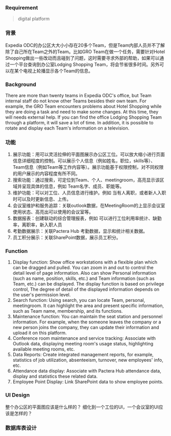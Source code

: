 ### Requirement

> digital platform

### 背景

Expedia ODC的办公区大大小小存在20多个Team，但是Team内部人员并不了解除了自己所在Team之外的Team。比如GRO Team在做一个任务，需要针对Hotel Shopping做出一些改动而且碰到了问题，这时需要寻求外部的帮助，如果可以通过一个平台查询到办公室Lodging Shopping Team，将会节省很多时间。另外可以在某个电视上轮播显示各个Team的信息。


### Background

There are more than twenty teams in Expedia ODC's office, but Team internal staff do not know other Teams besides their own team. For example, the GRO Team encounters problems about Hotel Shopping while they are doing a task and need to make some changes. At this time, they will needs external help. If you can find the office Lodging Shopping Team through a platform, it will save a lot of time. In addition, it is possible to rotate and display each Team's information on a television.




### 功能

1. 展示功能：用可以灵活拉伸的平面图展示办公区工位。可以放大缩小进行页面信息详细程度的控制。可以展示个人信息（例如姓名，职位，skills等）、Team信息（例如Team等工作内容等）。展示功能基于权限控制，对不同权限的用户展示的内容程度有所不同。
2. 搜索功能：通过搜索，可定位到Team、个人、meetingroom，高亮显示该区域并呈现具体的信息，例如 Team名字、成员、职能等。
3. 维护功能：可以对工位、人员信息进行维护。例如 当有人离职，或者新人入职时可以及时更新信息、上传。
4. 会议室维护和服务追踪：关联outlook数据，在MeetingRoom的上显示会议室使用状态、高亮出可以使用的会议室等。
5. 数据报表：创建联动的综合管理报表，例如 可以进行工位利用率统计、缺勤率，离职率，新入职人员
6. 考勤数据展示：关联Pactera Hub 考勤数据，显示和统计相关数据。
7. 员工积分展示：关联SharePoint数据，展示员工积分。

### Function

1. Display function: Show office workstations with a flexible plan which can be dragged and pulled. You can zoom in and out to control the detail level of page information. Also can show Personal information (such as name, position, skills, etc.) and Team information (such as Team, etc.) can be displayed. The display function is based on privilege control, The degree of detail of the displayed information depends on the user's permission level.
2. Search function: Using search, you can locate Team, personal, meetingroom. It can highlight the area and present specific information, such as Team name, membership, and its functions. 
3. Maintenance function: You can maintain the seat station and personnel information. For example, when the someone leaves the company or a new person joins the company, they can update their information and upload it on this platform.
4. Conference room maintenance and service tracking: Associate with Outlook data, displaying meeting room's usage status, highlighting available meeting rooms, etc.
5. Data Reports: Create integrated management reports, for example, statistics of job utilization, absenteeism, turnover, new employees' info, etc.
6. Attendance data display: Associate with Pactera Hub attendance data, display and statistics these related data.
7. Employee Point Display: Link SharePoint data to show employee points.




### UI Design

整个办公区的平面图应该是什么样的？
细化到一个工位的UI，一个会议室的UI应该是怎样的？

### 数据库表设计